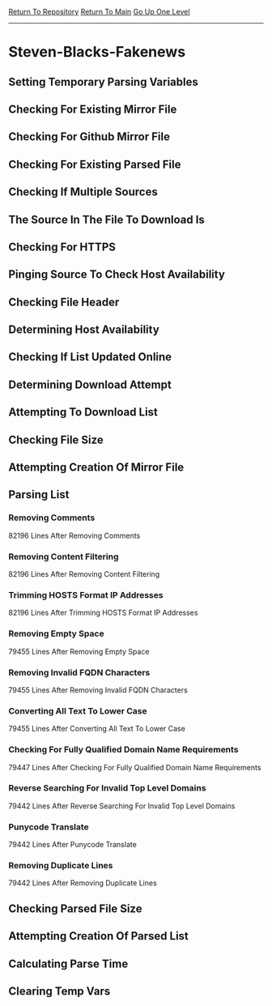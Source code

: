 [Return To Repository](https://github.com/bast69/piholeparser/)
[Return To Main](https://github.com/bast69/piholeparser/blob/master/RecentRunLogs/Mainlog.md)
[Go Up One Level](https://github.com/bast69/piholeparser/blob/master/RecentRunLogs/TopLevelScripts/30-Processing-External-Blacklists.md)
____________________________________
# Steven-Blacks-Fakenews
## Setting Temporary Parsing Variables
## Checking For Existing Mirror File
## Checking For Github Mirror File
## Checking For Existing Parsed File
## Checking If Multiple Sources
## The Source In The File To Download Is
## Checking For HTTPS
## Pinging Source To Check Host Availability
## Checking File Header
## Determining Host Availability
## Checking If List Updated Online
## Determining Download Attempt
## Attempting To Download List
## Checking File Size
## Attempting Creation Of Mirror File
## Parsing List
### Removing Comments
82196 Lines After Removing Comments
### Removing Content Filtering
82196 Lines After Removing Content Filtering
### Trimming HOSTS Format IP Addresses
82196 Lines After Trimming HOSTS Format IP Addresses
### Removing Empty Space
79455 Lines After Removing Empty Space
### Removing Invalid FQDN Characters
79455 Lines After Removing Invalid FQDN Characters
### Converting All Text To Lower Case
79455 Lines After Converting All Text To Lower Case
### Checking For Fully Qualified Domain Name Requirements
79447 Lines After Checking For Fully Qualified Domain Name Requirements
### Reverse Searching For Invalid Top Level Domains
79442 Lines After Reverse Searching For Invalid Top Level Domains
### Punycode Translate
79442 Lines After Punycode Translate
### Removing Duplicate Lines
79442 Lines After Removing Duplicate Lines
## Checking Parsed File Size
## Attempting Creation Of Parsed List
## Calculating Parse Time
## Clearing Temp Vars
